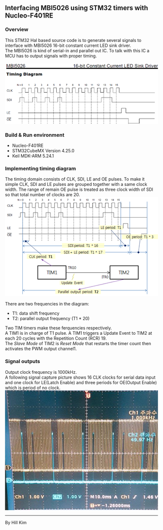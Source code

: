 ## Interfacing MBI5026 using STM32 timers with Nucleo-F401RE

### Overview
This STM32 Hal based source code is to generate several signals to interface with MBI5026 16-bit constant current LED sink driver.  
The MBI5026 is kind of serial-in and parallel out IC. To talk with this IC a MCU has to output signals with proper timing.  
<br>
![MBI5026 timing diagram](MBI5026-timing_diagram.png)

### Build & Run environment
* Nucleo-F401RE
* STM32CubeMX Version 4.25.0
* Keil MDK-ARM 5.24.1

### Implementing timing diagram
The timing domain consists of CLK, SDI, LE and OE pulses. To make it simple CLK, SDI and LE pulses are grouped together with a same clock width.
The range of remain OE pulse is treated as three clock width of SDI so that total number of clocks are 20.  
![timing diagram design](timing_diagram_design.png)

There are two frequencies in the diagram:  
  - T1: data shift frequency  
  - T2: parallel output frequency (T1 * 20)

Two TIM timers make these ferquencies respectively.  
A TIM1 is in charge of T1 pulse. A TIM1 triggers a Update Event to TIM2 at each 20 cycles with the Repetition Count (RCR) 19.  
The _Slave Mode_ of TIM2 is _Reset Mode_ that restarts the timer count then activates the PWM output channel1.

### Signal outputs
Output clock frequency is 1000kHz.  
A following signal capture picture shows 16 CLK clocks for serial data input and one clock for LE(Latch Enable)
and three periods for OE(Output Enable) which is period of no clock.  
![Clock and Latch Enable output signal capture](CLK_LE_output.png)

---
  By Hill Kim
